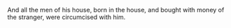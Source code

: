 And all the men of his house, born in the house, and bought with money of the stranger, were circumcised with him.
